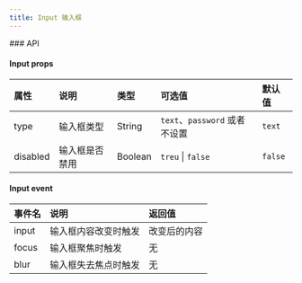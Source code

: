 ```yaml
---
title: Input 输入框
---
```


<input-page />
### API

#### Input props
| 属性 | 说明 | 类型 | 可选值 | 默认值 |
| :------------ | :------------ | :------------ | :------------ | :------------ |
| type | 输入框类型 | String | `text`、`password` 或者不设置 | `text` |
| disabled | 输入框是否禁用 | Boolean | `treu` \| `false` | `false` |

#### Input event
| 事件名 | 说明 | 返回值 |
| :------------ | :------------ | :------------ |
| input | 输入框内容改变时触发 | 改变后的内容 |
| focus | 输入框聚焦时触发 | 无 |
| blur | 输入框失去焦点时触发 | 无 |